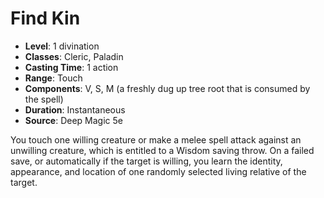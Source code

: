 # Find Kin

- **Level**: 1 divination
- **Classes**: Cleric, Paladin
- **Casting Time**: 1 action
- **Range**: Touch
- **Components**: V, S, M (a freshly dug up tree root that is consumed by the spell)
- **Duration**: Instantaneous
- **Source**: Deep Magic 5e

You touch one willing creature or make a melee spell attack against an unwilling creature, which is entitled to a Wisdom saving throw. On a failed save, or automatically if the target is willing, you learn the identity, appearance, and location of one randomly selected living relative of the target.

